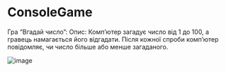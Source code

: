 # ConsoleGame
Гра “Вгадай число”:
Опис: Комп’ютер загадує число від 1 до 100, а гравець намагається його відгадати. Після кожної спроби комп’ютер повідомляє, чи число більше або менше загаданого.

![image](https://github.com/user-attachments/assets/b72494da-d8dc-4eb9-a359-a640e0cd9d6f)



